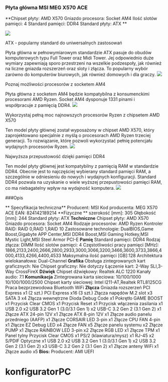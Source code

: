 ### Płyta główna MSI MEG X570 ACE

 **Chipset płyty: AMD X570
Gniazdo procesora: Socket AM4
Ilość slotów pamięci: 4
Standard pamięci: DDR4
Standard płyty: ATX **

![](https://netland24.pl/photos/5d377c7a548d2.png)


ATX - popularny standard do uniwersalnych zastosowań

Płyta główna w pełnowymiarowym standardzie ATX pasuje do obudów komputerowych typu Full Tower oraz Midi Tower. Jej odpowiednio duże wymiary zapewniają sporo przestrzeni na wszelkie podzespoły, jak również na liczne gniazda rozszerzeń oraz sloty i złącza. To popularny wybór zarówno do komputerów biurowych, jak również domowych i dla graczy.
![](https://content.morele.net/autoopisy/plyty_glowne/pics/format-atx.jpg)

Poznaj możliwości procesorów z socketem AM4

Płyta główna z socketem AM4 będzie kompatybilna z konsumenckimi procesorami AMD Ryzen. Socket AM4 dysponuje 1331 pinami i współpracuje z pamięcią DDR4.
![](https://content.morele.net/autoopisy/plyty_glowne/pics/cpu-socket.png)


Wykorzystaj pełną moc najnowszych procesorów Ryzen z chipsetem AMD X570

Ten model płyty głównej został wyposażony w chipset AMD X570, który zaprojektowano specjalnie z myślą o procesorach AMD Ryzen trzeciej generacji. To rozwiązanie, które pozwoli wykorzystać pełnię potencjału wydajnych procesorów Ryzen.
![](https://content.morele.net/autoopisy/plyty_glowne/pics/chipset-plyty.jpg)

Najwyższa przepustowość dzięki pamięci DDR4

Ten model płyty głównej jest kompatybilny z pamięcią RAM w standardzie DDR4. Obecnie jest to najczęściej wybierany standard pamięci RAM, a szczególnie w odniesieniu do nowych i wydajnych konfiguracji. Standard DDR4 pozwala na uzyskanie o wiele wyższej przepustowości pamięci RAM, co ma niebagatelny wpływ na wydajność komputera.
![](https://content.morele.net/autoopisy/plyty_glowne/pics/ddr4.png)

###Opis

** Specyfikacja techniczna**
Producent: MSI
Kod producenta: MEG X570 ACE
EAN: 824142189214
**Fizyczne **
szerokość [mm]: 305
Głębokość [mm]: 244
Standard płyty: ATX
**Techniczne**
Chipset płyty: AMD X570
Gniazdo procesora: Socket AM4
Rodzaje procesorów: AMD Ryzen
Kontroler RAID: RAID 0,RAID 1,RAID 10
Zastosowane technologie: DualBIOS,Game Boost,Gigabyte APP Center,MSI DDR4 Boost,MSI Gaming Hotkey,MSI Mystic Light,MSI Steel Armor PCI-E
**Pamię**
Standard pamięci: DDR4
Rodzaj złącza: DIMM
Ilość slotów pamięci: 4
Częstotliwości pracy pamięci [MHz]:
1866,2133,2400,2666,2800,2933,3000,3066,3200,3466,3600,3733,3866,4000,4133,4266,4400,4533
Maksymalna ilość pamięci [GB]:128
Architektura wielokanałowa: Dual-Channel
**Grafika**
Obsługa zintegrowanych kart graficznych: Nie
Chipset graficzny: Nie dotyczy
Łączenie kart: 2-Way SLI,3-Way CrossFireX
**Dźwięk**
Chipset dźwiękowy: Realtek ALC 1220
Kanały audio: 7.1
**Komunikacja**
Zintegrowana karta sieciowa: 10/100/1000
10/100/1000/2500
Chipset karty sieciowej: Intel I211-AT,Realtek RTL8125CG
Praca bezprzewodowa
Bluetooth
WiFi
**Złącza**
Gniazda rozszerzeń
PCI Express x1 (2 szt.)
PCI Express x16 (3 szt.)
Złącza napędów
M.2 slot x3
SATA 3 x4
Złącza wewnętrzne
Dioda Debug Code x1
Pokrętło GAME BOOST x1
Przycisk Clear CMOS x1
Przycisk Reset x1
Przycisk włączenia zasilania x1
USB 2.0 x2
USB 3.2 Gen 1 (3.0/3.1 Gen 1) x2
USB-C 3.2 Gen 2 (3.1 Gen 2) x1
Złącze ATX 24-pin 12V x1
Złącze ATX 8-pin 12V x1
Złącze audio panelu przedniego (AAFP) x1
Złącze CORSAIR LED 3-pin x1
Złącze CPU FAN 4-pin x1
Złącze EZ Debug LED x4
Złącze FAN x5
Złącze panelu systemu x2
Złącze PUMP x1
Złącze RAINBOW LED 3-pin x2
Złącze RGB LED x1
Złącze TPM x1
Panel tylny
Przycisk Clear CMOS x1
PS/2 (klawiatura/mysz) x1
RJ-45 x2
S/PDIF Optyczne x1
USB 2.0 x2
USB 3.2 Gen 1 (3.0/3.1 Gen 1) x2
USB 3.2 Gen 2 (3.1 Gen 2) x3
USB-C 3.2 Gen 2 (3.1 Gen 2) x1
Złącze anteny WiFi x1
Złącze audio x5
**Bios:**
Producent: AMI UEFI

# konfiguratorPC
